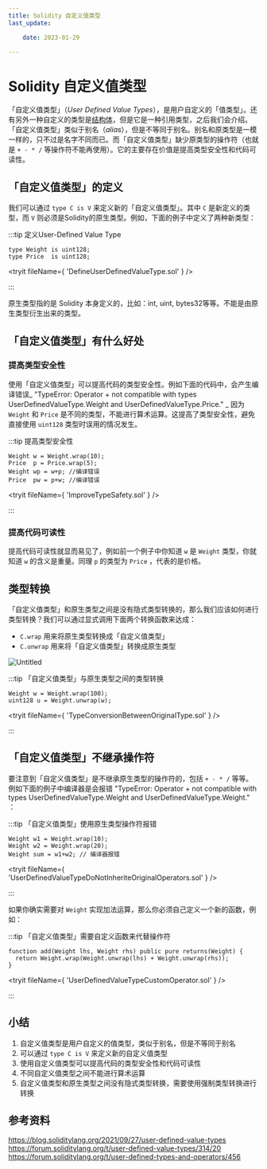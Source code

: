 ```yaml
---
title: Solidity 自定义值类型
last_update:

    date: 2023-01-29

---
```


# Solidity 自定义值类型

「自定义值类型」（*User Defined Value Types*），是用户自定义的「值类型」。还有另外一种自定义的类型是[结构体](struct)，但是它是一种引用类型，之后我们会介绍。「自定义值类型」类似于别名（*alias*），但是不等同于别名。别名和原类型是一模一样的，只不过是名字不同而已。而「自定义值类型」缺少原类型的操作符（也就是 `+ - * /` 等操作符不能再使用）。它的主要存在价值是提高类型安全性和代码可读性。

## 「自定义值类型」的定义

我们可以通过 `type C is V` 来定义新的「自定义值类型」。其中 `C` 是新定义的类型，而 `V` 则必须是Solidity的原生类型。例如，下面的例子中定义了两种新类型：

:::tip 定义User-Defined Value Type

```solidity
type Weight is uint128;
type Price  is uint128;
```

<tryit fileName={ 'DefineUserDefinedValueType.sol' } />

:::

原生类型指的是 Solidity 本身定义的，比如：int, uint, bytes32等等。不能是由原生类型衍生出来的类型。

## 「自定义值类型」有什么好处

### 提高类型安全性

使用「自定义值类型」可以提高代码的类型安全性。例如下面的代码中，会产生编译错误_ "TypeError: Operator + not compatible with types UserDefinedValueType.Weight and UserDefinedValueType.Price." _ 因为 `Weight` 和 `Price` 是不同的类型，不能进行算术运算。这提高了类型安全性，避免直接使用 `uint128` 类型时误用的情况发生。

:::tip 提高类型安全性

```solidity
Weight w = Weight.wrap(10);
Price  p = Price.wrap(5);
Weight wp = w+p; //编译错误
Price  pw = p+w; //编译错误
```

<tryit fileName={ 'ImproveTypeSafety.sol' } />

:::

### 提高代码可读性

提高代码可读性就显而易见了，例如前一个例子中你知道 `w` 是 `Weight` 类型，你就知道 `w` 的含义是重量。同理 `p` 的类型为 `Price` ，代表的是价格。

## 类型转换

「自定义值类型」和原生类型之间是没有隐式类型转换的，那么我们应该如何进行类型转换？我们可以通过显式调用下面两个转换函数来达成：

* `C.wrap`    用来将原生类型转换成「自定义值类型」
* `C.unwrap` 用来将「自定义值类型」转换成原生类型

![Untitled](assets/user-defined-types/Untitled.png)

:::tip 「自定义值类型」与原生类型之间的类型转换

```solidity
Weight w = Weight.wrap(100);
uint128 u = Weight.unwrap(w);
```

<tryit fileName={ 'TypeConversionBetweenOriginalType.sol' } />

:::

## 「自定义值类型」不继承操作符

要注意到「自定义值类型」是不继承原生类型的操作符的，包括 `+ - * /` 等等。例如下面的例子中编译器是会报错 "TypeError: Operator + not compatible with types UserDefinedValueType.Weight and UserDefinedValueType.Weight." ：

:::tip 「自定义值类型」使用原生类型操作符报错

```solidity
Weight w1 = Weight.wrap(10);
Weight w2 = Weight.wrap(20);
Weight sum = w1+w2; // 编译器报错
```

<tryit fileName={ 'UserDefinedValueTypeDoNotInheriteOriginalOperators.sol' } />

:::

如果你确实需要对 `Weight` 实现加法运算，那么你必须自己定义一个新的函数，例如：

:::tip 「自定义值类型」需要自定义函数来代替操作符

```solidity
function add(Weight lhs, Weight rhs) public pure returns(Weight) {
  return Weight.wrap(Weight.unwrap(lhs) + Weight.unwrap(rhs));
}
```

<tryit fileName={ 'UserDefinedValueTypeCustomOperator.sol' } />

:::

## 小结

1. 自定义值类型是用户自定义的值类型，类似于别名，但是不等同于别名
2. 可以通过 `type C is V` 来定义新的自定义值类型
3. 使用自定义值类型可以提高代码的类型安全性和代码可读性
4. 不同自定义值类型之间不能进行算术运算
5. 自定义值类型和原生类型之间没有隐式类型转换，需要使用强制类型转换进行转换

## 参考资料

https://blog.soliditylang.org/2021/09/27/user-defined-value-types
https://forum.soliditylang.org/t/user-defined-value-types/314/20
https://forum.soliditylang.org/t/user-defined-types-and-operators/456
